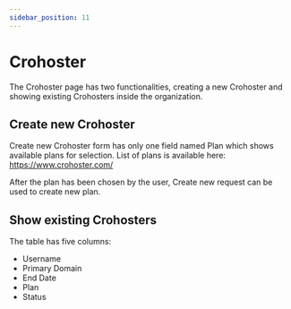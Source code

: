 ```yaml
---
sidebar_position: 11
---
```


# Crohoster

The Crohoster page has two functionalities, creating a new Crohoster and showing existing Crohosters inside the organization.

## Create new Crohoster

Create new Crohoster form has only one field named Plan which shows available plans for selection. List of plans is available here: <https://www.crohoster.com/>

After the plan has been chosen by the user, Create new request can be used to create new plan.

## Show existing Crohosters

The table has five columns:

- Username
- Primary Domain
- End Date
- Plan
- Status
